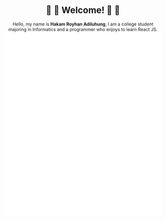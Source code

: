 <div align = "center">
  
# 🧬 🧮 Welcome! 🧮 🧬
Hello, my name is **Hakam Royhan Adiluhung**, I am a college student majoring in Informatics and a programmer who enjoys to learn React JS.
  <br>
<img src = "https://github.com/dalhaqq/dalhaqq-stats/blob/master/generated/overview.svg"></img> <img src = "https://github.com/dalhaqq/dalhaqq-stats/blob/master/generated/languages.svg">
